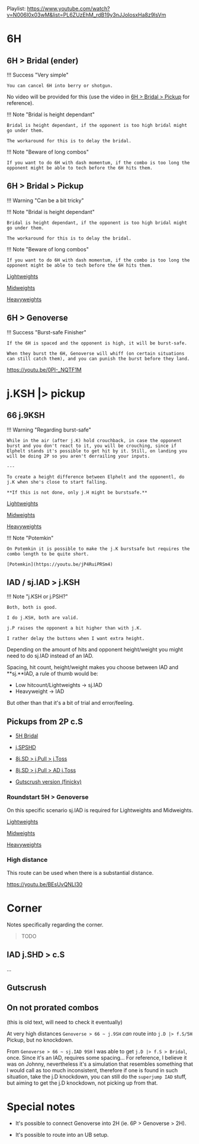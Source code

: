 Playlist: https://www.youtube.com/watch?v=N006I0x03wM&list=PL6ZUzEhM_rdB19y3nJJoIosxHa8z9lsVm

# 6H

## 6H > Bridal (ender)

!!! Success "Very simple"

    You can cancel 6H into berry or shotgun.

No video will be provided for this (use the video in [6H > Bridal > Pickup](#6h-bridal-pickup) for reference).

!!! Note "Bridal is height dependant"

    Bridal is height dependant, if the opponent is too high bridal might go under them.
    
    The workaround for this is to delay the bridal.

!!! Note "Beware of  long combos"

    If you want to do 6H with dash momentum, if the combo is too long the opponent might be able to tech before the 6H hits them.

## 6H > Bridal > Pickup

!!! Warning "Can be a bit tricky"

!!! Note "Bridal is height dependant"

    Bridal is height dependant, if the opponent is too high bridal might go under them.
    
    The workaround for this is to delay the bridal.

!!! Note "Beware of  long combos"

    If you want to do 6H with dash momentum, if the combo is too long the opponent might be able to tech before the 6H hits them.


[Lightweights](https://youtu.be/7405jot9cR8)

[Midweights](https://youtu.be/gt5O8zUxoLw)

[Heavyweights](https://youtu.be/N006I0x03wM)


## 6H > Genoverse

!!! Success "Burst-safe Finisher"

    If the 6H is spaced and the opponent is high, it will be burst-safe.

    When they burst the 6H, Genoverse will whiff (on certain situations can still catch them), and you can punish the burst before they land.

https://youtu.be/0PI-_NQTF1M

# j.KSH |> pickup

## 66 j.9KSH


!!! Warning "Regarding burst-safe"

    While in the air (after j.K) hold crouchback, in case the opponent burst and you don't react to it, you will be crouching, since if Elphelt stands it's possible to get hit by it. Still, on landing you will be doing 2P so you aren't derrailing your inputs. 

    ---

    To create a height difference between Elphelt and the opponentl, do j.K when she's close to start falling.

    **If this is not done, only j.H might be burstsafe.**


[Lightweights](https://youtu.be/D_YUPAlSDiM)

[Midweights](https://youtu.be/Our4U9iRc-Y)

[Heavyweights](https://youtu.be/2LetmAthhIk)

!!! Note "Potemkin"

    On Potemkin it is possible to make the j.K burstsafe but requires the combo length to be quite short.

    [Potemkin](https://youtu.be/jP4RuiPRSm4)

## IAD / sj.IAD > j.KSH

!!! Note "j.KSH or j.PSH?"

    Both, both is good.

    I do j.KSH, both are valid.

    j.P raises the opponent a bit higher than with j.K.

    I rather delay the buttons when I want extra height.


Depending on the amount of hits and opponent height/weight you might need to do sj.IAD instead of an IAD. 

Spacing, hit count, height/weight makes you choose between IAD and **sj.**IAD, a rule of thumb would be:

- Low hitcount/Lightweights -> sj.IAD
- Heavyweight -> IAD

But other than that it's a bit of trial and error/feeling.

## Pickups from 2P c.S

- [5H Bridal](https://youtu.be/4ngjEWlQIYw)

- [j.SPSHD](https://youtu.be/frkjq1WfKiw)

- [8j.SD > j.Pull > j.Toss](https://youtu.be/71B7Ydprg9A)

- [8j.SD > j.Pull > AD j.Toss](https://youtu.be/OIse6yLGr90)

- [Gutscrush version (finicky)](https://youtu.be/lNDwi1gy1A8)

### Roundstart 5H > Genoverse

On this specific scenario sj.IAD is required for Lightweights and Midweights.

[Lightweights](https://youtu.be/X7ppSw37spE)

[Midweights](https://youtu.be/9RA0_DAjDNM)

[Heavyweights](https://youtu.be/k_vD9HjK1UU)

### High distance

This route can be used when there is a substantial distance.

https://youtu.be/BEsUvQNLI30

# Corner

Notes specifically regarding the corner.

> TODO

## IAD j.SHD > c.S 

...

## Gutscrush

## On not prorated combos

(this is old text, will need to check it eventually)

At very high distances `Genoverse > 66 ~ j.9SH` _can_ route into `j.D |> f.S/5H` Pickup, but no knockdown.

From `Genoverse > 66 ~ sj.IAD 9SH` I was able to get `j.D |> f.S > Bridal`, once. Since it's an IAD, requires some spacing... For reference, I believe it was on Johnny, nevertheless it's a simulation that resembles something that I would call as too much inconsistent, therefore if one is found in such situation, take the j.D knockdown, you can still do the `superjump IAD` stuff, but aiming to get the j.D knockdown, not picking up from that.

# Special notes

- It's possible to connect Genoverse into 2H (ie. 6P > Genoverse > 2H).
  
- It's possible to route into an UB setup.